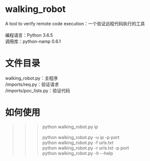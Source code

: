 # walking_robot
A tool to verify remote code execution：一个验证远程代码执行的工具</br>
</br>
编程语言：Python 3.6.5</br>
调用库：python-namp 0.6.1</br>
# 文件目录
walking_robot.py：主程序</br>
/imports/req.py：验证请求</br>
/imports/poc_lists.py：验证代码</br>
# 如何使用
>>> python walking_robot.py ip</br></br>
>>> python walking_robot.py -u ip -p port</br>
>>> python walking_robot.py -f urls.txt</br>
>>> python walking_robot.py -r urls.txt -p port</br>
>>> python walking_robot.py -h --help</br>
